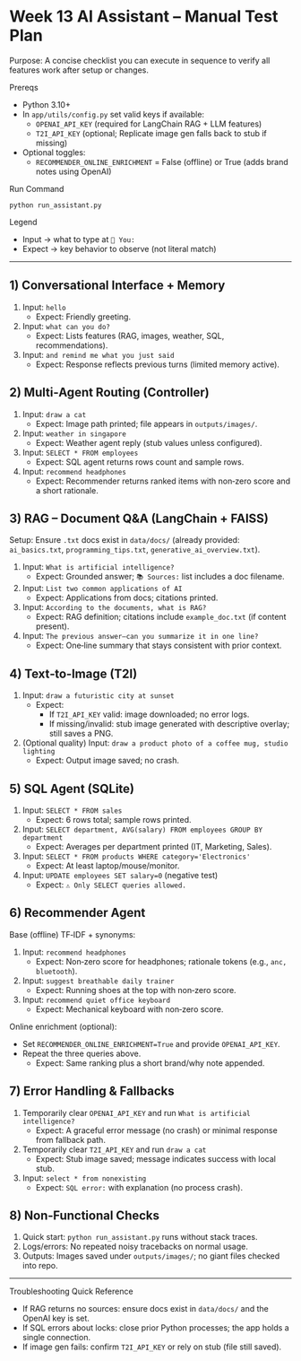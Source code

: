 # Week 13 AI Assistant – Manual Test Plan

Purpose: A concise checklist you can execute in sequence to verify all features work after setup or changes.

Prereqs
- Python 3.10+
- In `app/utils/config.py` set valid keys if available:
  - `OPENAI_API_KEY` (required for LangChain RAG + LLM features)
  - `T2I_API_KEY` (optional; Replicate image gen falls back to stub if missing)
- Optional toggles:
  - `RECOMMENDER_ONLINE_ENRICHMENT` = False (offline) or True (adds brand notes using OpenAI)

Run Command
```
python run_assistant.py
```

Legend
- Input → what to type at `🧑 You:`
- Expect → key behavior to observe (not literal match)

---

## 1) Conversational Interface + Memory
1. Input: `hello`
   - Expect: Friendly greeting.
2. Input: `what can you do?`
   - Expect: Lists features (RAG, images, weather, SQL, recommendations).
3. Input: `and remind me what you just said`
   - Expect: Response reflects previous turns (limited memory active).

## 2) Multi‑Agent Routing (Controller)
1. Input: `draw a cat`
   - Expect: Image path printed; file appears in `outputs/images/`.
2. Input: `weather in singapore`
   - Expect: Weather agent reply (stub values unless configured).
3. Input: `SELECT * FROM employees`
   - Expect: SQL agent returns rows count and sample rows.
4. Input: `recommend headphones`
   - Expect: Recommender returns ranked items with non‑zero score and a short rationale.

## 3) RAG – Document Q&A (LangChain + FAISS)
Setup: Ensure `.txt` docs exist in `data/docs/` (already provided: `ai_basics.txt`, `programming_tips.txt`, `generative_ai_overview.txt`).
1. Input: `What is artificial intelligence?`
   - Expect: Grounded answer; `📚 Sources:` list includes a doc filename.
2. Input: `List two common applications of AI`
   - Expect: Applications from docs; citations printed.
3. Input: `According to the documents, what is RAG?`
   - Expect: RAG definition; citations include `example_doc.txt` (if content present).
4. Input: `The previous answer—can you summarize it in one line?`
   - Expect: One‑line summary that stays consistent with prior context.

## 4) Text‑to‑Image (T2I)
1. Input: `draw a futuristic city at sunset`
   - Expect: 
     - If `T2I_API_KEY` valid: image downloaded; no error logs.
     - If missing/invalid: stub image generated with descriptive overlay; still saves a PNG.
2. (Optional quality) Input: `draw a product photo of a coffee mug, studio lighting`
   - Expect: Output image saved; no crash.

## 5) SQL Agent (SQLite)
1. Input: `SELECT * FROM sales`
   - Expect: 6 rows total; sample rows printed.
2. Input: `SELECT department, AVG(salary) FROM employees GROUP BY department`
   - Expect: Averages per department printed (IT, Marketing, Sales).
3. Input: `SELECT * FROM products WHERE category='Electronics'`
   - Expect: At least laptop/mouse/monitor.
4. Input: `UPDATE employees SET salary=0` (negative test)
   - Expect: `⚠️ Only SELECT queries allowed.`

## 6) Recommender Agent
Base (offline) TF‑IDF + synonyms:
1. Input: `recommend headphones`
   - Expect: Non‑zero score for headphones; rationale tokens (e.g., `anc, bluetooth`).
2. Input: `suggest breathable daily trainer`
   - Expect: Running shoes at the top with non‑zero score.
3. Input: `recommend quiet office keyboard`
   - Expect: Mechanical keyboard with non‑zero score.

Online enrichment (optional):
- Set `RECOMMENDER_ONLINE_ENRICHMENT=True` and provide `OPENAI_API_KEY`.
- Repeat the three queries above.
  - Expect: Same ranking plus a short brand/why note appended.

## 7) Error Handling & Fallbacks
1. Temporarily clear `OPENAI_API_KEY` and run `What is artificial intelligence?`
   - Expect: A graceful error message (no crash) or minimal response from fallback path.
2. Temporarily clear `T2I_API_KEY` and run `draw a cat`
   - Expect: Stub image saved; message indicates success with local stub.
3. Input: `select * from nonexisting`
   - Expect: `SQL error:` with explanation (no process crash).

## 8) Non‑Functional Checks
1. Quick start: `python run_assistant.py` runs without stack traces.
2. Logs/errors: No repeated noisy tracebacks on normal usage.
3. Outputs: Images saved under `outputs/images/`; no giant files checked into repo.

---

Troubleshooting Quick Reference
- If RAG returns no sources: ensure docs exist in `data/docs/` and the OpenAI key is set.
- If SQL errors about locks: close prior Python processes; the app holds a single connection.
- If image gen fails: confirm `T2I_API_KEY` or rely on stub (file still saved).


